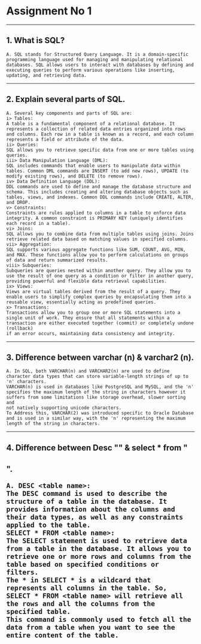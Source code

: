 # Assignment No 1
---

## 1. What is SQL?
    A. SQL stands for Structured Query Language. It is a domain-specific programming language used for managing and manipulating relational databases. SQL allows users to interact with databases by defining and
    executing queries to perform various operations like inserting, updating, and retrieving data.
---

## 2. Explain several parts of SQL.
    A. Several key components and parts of SQL are:
    i> Tables:
    A table is a fundamental component of a relational database. It represents a collection of related data entries organized into rows and columns. Each row in a table is known as a record, and each column
    represents a field or attribute of the data.
    ii> Queries: 
    SQL allows you to retrieve specific data from one or more tables using queries.
    iii> Data Manipulation Language (DML):
    SQL includes commands that enable users to manipulate data within tables. Common DML commands are INSERT (to add new rows), UPDATE (to modify existing rows), and DELETE (to remove rows).
    iv> Data Definition Language (DDL): 
    DDL commands are used to define and manage the database structure and schema. This includes creating and altering database objects such as tables, views, and indexes. Common DDL commands include CREATE, ALTER,
    and DROP.
    v> Constraints: 
    Constraints are rules applied to columns in a table to enforce data integrity. A common constraint is PRIMARY KEY (uniquely identifies each record in a table).
    vi> Joins: 
    SQL allows you to combine data from multiple tables using joins. Joins retrieve related data based on matching values in specified columns.
    vii> Aggregation: 
    SQL supports various aggregate functions like SUM, COUNT, AVG, MIN, and MAX. These functions allow you to perform calculations on groups of data and return summarized results.
    viii> Subqueries: 
    Subqueries are queries nested within another query. They allow you to use the result of one query as a condition or filter in another query, providing powerful and flexible data retrieval capabilities.
    ix> Views: 
    Views are virtual tables derived from the result of a query. They enable users to simplify complex queries by encapsulating them into a reusable view, essentially acting as predefined queries.
    x> Transactions: 
    Transactions allow you to group one or more SQL statements into a single unit of work. They ensure that all statements within a transaction are either executed together (commit) or completely undone (rollback) 
    if an error occurs, maintaining data consistency and integrity.
---

## 3. Difference between varchar (n) & varchar2 (n).
    A. In SQL, both VARCHAR(n) and VARCHAR2(n) are used to define character data types that can store variable-length strings of up to 'n' characters.
    VARCHAR(n) is used in databases like PostgreSQL and MySQL, and the 'n' specifies the maximum length of the string in characters however it suffers from some limitations like storage overhead, slower sorting and
    not natively supporting unicode characters.
    To Address this, VARCHAR(2) was introduced specific to Oracle Database and is used in a similar way, with the 'n' representing the maximum length of the string in characters.
---

## 4. Difference between Desc "<table name>" & select * from "<table name>".
    A. DESC <table name>:
    The DESC command is used to describe the structure of a table in the database. It provides information about the columns and their data types, as well as any constraints applied to the table.
    SELECT * FROM <table name>:
    The SELECT statement is used to retrieve data from a table in the database. It allows you to retrieve one or more rows and columns from the table based on specified conditions or filters.
    The * in SELECT * is a wildcard that represents all columns in the table. So, SELECT * FROM <table name> will retrieve all the rows and all the columns from the specified table.
    This command is commonly used to fetch all the data from a table when you want to see the entire content of the table.
    
